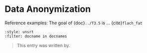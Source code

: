 # Data Anonymization


Reference examples: The goal of {doc}`../T3.5` is ... {cite}`flach_fat` 
<!---comment--> 


```{bibliography}
:style: unsrt
:filter: docname in docnames
```

> This entry was written by.
